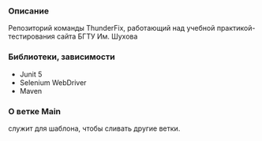 ### **Описание**
Репозиторий команды ThunderFix, работающий над учебной практикой-тестирования сайта БГТУ Им. Шухова

### **Библиотеки, зависимости**
- Junit 5
- Selenium WebDriver
- Maven

### **О ветке Main**
служит для шаблона, чтобы сливать другие ветки.
